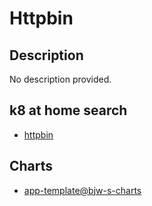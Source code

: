 # Httpbin

## Description

No description provided.

## k8 at home search

- [httpbin](https://nanne.dev/k8s-at-home-search/#/httpbin)

## Charts

- [app-template@bjw-s-charts](https://bjw-s.github.io/helm-charts/)

